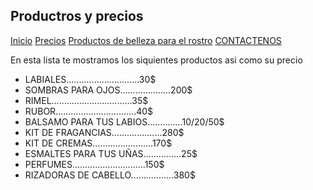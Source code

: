 ## Productros y precios

[Inicio](index.md)  [Precios](PRECIOS.md)  [Productos de belleza para el rostro](PRODRUCTOS-DE-BELLEZA-ANA.md) [CONTACTENOS](contacto.md)

En esta lista te mostramos los siquientes productos asi como su precio

- LABIALES.............................30$
- SOMBRAS PARA OJOS....................200$
- RIMEL................................35$
- RUBOR................................40$
- BALSAMO PARA TUS LABIOS..............10$/20$/50$ 
- KIT DE FRAGANCIAS....................280$
- KIT DE CREMAS........................170$
- ESMALTES PARA TUS UÑAS...............25$
- PERFUMES.............................150$
- RIZADORAS DE CABELLO.................380$
